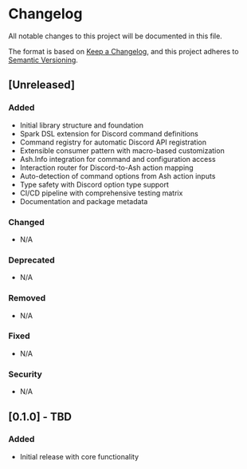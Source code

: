 # Changelog

All notable changes to this project will be documented in this file.

The format is based on [Keep a Changelog](https://keepachangelog.com/en/1.0.0/),
and this project adheres to [Semantic Versioning](https://semver.org/spec/v2.0.0.html).

## [Unreleased]

### Added
- Initial library structure and foundation
- Spark DSL extension for Discord command definitions
- Command registry for automatic Discord API registration
- Extensible consumer pattern with macro-based customization
- Ash.Info integration for command and configuration access
- Interaction router for Discord-to-Ash action mapping
- Auto-detection of command options from Ash action inputs
- Type safety with Discord option type support
- CI/CD pipeline with comprehensive testing matrix
- Documentation and package metadata

### Changed
- N/A

### Deprecated
- N/A

### Removed
- N/A

### Fixed
- N/A

### Security
- N/A

## [0.1.0] - TBD

### Added
- Initial release with core functionality